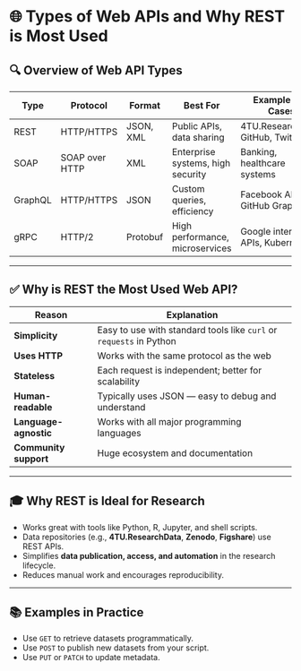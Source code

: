 
# 🌐 Types of Web APIs and Why REST is Most Used

## 🔍 Overview of Web API Types

| Type     | Protocol        | Format        | Best For                        | Example Use Cases                           |
|----------|------------------|---------------|----------------------------------|---------------------------------------------|
| REST     | HTTP/HTTPS       | JSON, XML     | Public APIs, data sharing        | 4TU.ResearchData, GitHub, Twitter           |
| SOAP     | SOAP over HTTP   | XML           | Enterprise systems, high security| Banking, healthcare systems                 |
| GraphQL  | HTTP/HTTPS       | JSON          | Custom queries, efficiency       | Facebook API, GitHub GraphQL                |
| gRPC     | HTTP/2           | Protobuf      | High performance, microservices  | Google internal APIs, Kubernetes            |

---

## ✅ Why is REST the Most Used Web API?

| Reason             | Explanation                                                                 |
|--------------------|-----------------------------------------------------------------------------|
| **Simplicity**      | Easy to use with standard tools like `curl` or `requests` in Python        |
| **Uses HTTP**       | Works with the same protocol as the web                                    |
| **Stateless**       | Each request is independent; better for scalability                        |
| **Human-readable**  | Typically uses JSON — easy to debug and understand                         |
| **Language-agnostic**| Works with all major programming languages                                |
| **Community support**| Huge ecosystem and documentation                                          |

---

## 🎓 Why REST is Ideal for Research

- Works great with tools like Python, R, Jupyter, and shell scripts.
- Data repositories (e.g., **4TU.ResearchData**, **Zenodo**, **Figshare**) use REST APIs.
- Simplifies **data publication, access, and automation** in the research lifecycle.
- Reduces manual work and encourages reproducibility.

---

## 📚 Examples in Practice

- Use `GET` to retrieve datasets programmatically.
- Use `POST` to publish new datasets from your script.
- Use `PUT` or `PATCH` to update metadata.

